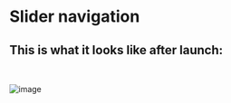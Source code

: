 # Slider navigation

## This is what it looks like after launch:

<br>

![image](https://user-images.githubusercontent.com/92918917/215043338-261ce270-509b-4b66-9299-6dc335476e48.png)
